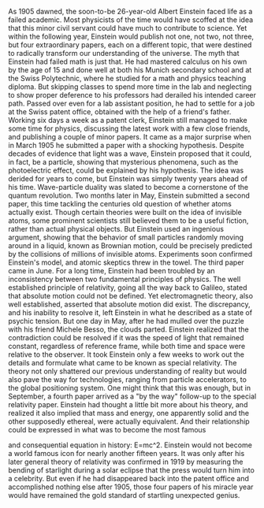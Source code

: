 
As 1905 dawned,
the soon-to-be 26-year-old Albert Einstein
faced life as a failed academic.
Most physicists of the time
would have scoffed at the idea
that this minor civil servant
could have much to contribute to science.
Yet within the following year,
Einstein would publish not one,
not two,
not three,
but four extraordinary papers,
each on a different topic,
that were destined to radically transform
our understanding of the universe.
The myth that Einstein
had failed math is just that.
He had mastered calculus on his own
by the age of 15
and done well at both
his Munich secondary school
and at the Swiss Polytechnic,
where he studied for
a math and physics teaching diploma.
But skipping classes to spend
more time in the lab
and neglecting to show proper deference
to his professors
had derailed his intended career path.
Passed over even
for a lab assistant position,
he had to settle for a job
at the Swiss patent office,
obtained with the help
of a friend&#39;s father.
Working six days a week as a patent clerk,
Einstein still managed to make
some time for physics,
discussing the latest work
with a few close friends,
and publishing a couple of minor papers.
It came as a major surprise
when in March 1905 he submitted
a paper with a shocking hypothesis.
Despite decades of evidence
that light was a wave,
Einstein proposed that it could,
in fact, be a particle,
showing that mysterious phenomena,
such as the photoelectric effect,
could be explained by his hypothesis.
The idea was derided for years to come,
but Einstein was simply
twenty years ahead of his time.
Wave-particle duality was slated to become
a cornerstone of the quantum revolution.
Two months later in May,
Einstein submitted a second paper,
this time tackling the centuries old
question of whether atoms actually exist.
Though certain theories were built on
the idea of invisible atoms,
some prominent scientists still
believed them to be a useful fiction,
rather than actual physical objects.
But Einstein used an ingenious argument,
showing that the behavior
of small particles
randomly moving around in a liquid,
known as Brownian motion,
could be precisely predicted
by the collisions of millions
of invisible atoms.
Experiments soon confirmed
Einstein&#39;s model,
and atomic skeptics threw in the towel.
The third paper came in June.
For a long time,
Einstein had been troubled
by an inconsistency
between two fundamental
principles of physics.
The well established
principle of relativity,
going all the way back to Galileo,
stated that absolute motion
could not be defined.
Yet electromagnetic theory,
also well established,
asserted that absolute motion did exist.
The discrepancy,
and his inability to resolve it,
left Einstein in what he described
as a state of psychic tension.
But one day in May,
after he had mulled over the puzzle
with his friend Michele Besso,
the clouds parted.
Einstein realized
that the contradiction could be resolved
if it was the speed of light
that remained constant,
regardless of reference frame,
while both time and space
were relative to the observer.
It took Einstein only a few weeks
to work out the details
and formulate what came to be known
as special relativity.
The theory not only shattered
our previous understanding of reality
but would also pave the way
for technologies,
ranging from particle accelerators,
to the global positioning system.
One might think that this was enough,
but in September,
a fourth paper arrived as a &quot;by the way&quot;
follow-up to the special relativity paper.
Einstein had thought a little bit more
about his theory,
and realized it also implied
that mass and energy,
one apparently solid
and the other supposedly ethereal,
were actually equivalent.
And their relationship could be expressed
in what was to become the most famous

and consequential equation in history:
E=mc^2.
Einstein would not become a world famous
icon for nearly another fifteen years.
It was only after his later general theory
of relativity was confirmed in 1919
by measuring the bending of starlight
during a solar eclipse
that the press would turn him
into a celebrity.
But even if he had disappeared back
into the patent office
and accomplished nothing else after 1905,
those four papers of his miracle year
would have remained the gold standard
of startling unexpected genius.
